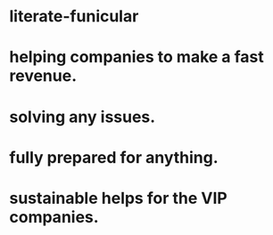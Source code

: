 # literate-funicular

# helping companies to make a fast revenue.
# solving any issues.
# fully prepared for anything.
# sustainable helps for the VIP companies.
